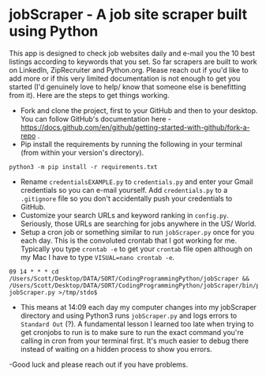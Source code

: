 # jobScraper - A job site scraper built using Python

This app is designed to check job websites daily and e-mail you the 10 best listings according to keywords that you set. So far scrapers are built to work on LinkedIn, ZipRecruiter and Python.org. Please reach out if you'd like to add more or if this very limited documentation is not enough to get you started (I'd genuinely love to help/ know that someone else is benefitting from it). Here are the steps to get things working.

- Fork and clone the project, first to your GitHub and then to your desktop. You can follow GitHub's documentation here - https://docs.github.com/en/github/getting-started-with-github/fork-a-repo .
- Pip install the requirements by running the following in your terminal (from within your version's directory).

```
python3 -m pip install -r requirements.txt
```

- Rename `credentialsEXAMPLE.py` to `credentials.py` and enter your Gmail credentials so you can e-mail yourself. Add `credentials.py` to a `.gitignore` file so you don't accidentally push your credentials to GitHub.
- Customize your search URLs and keyword ranking in `config.py`. Seriously, those URLs are searching for jobs anywhere in the US/ World.
- Setup a cron job or something similar to run `jobScraper.py` once for you each day. This is the convoluted crontab that I got working for me. Typically you type `crontab -e` to get your `crontab` file open although on my Mac I have to type `VISUAL=nano crontab -e`.

```
09 14 * * * cd /Users/Scott/Desktop/DATA/SORT/CodingProgrammingPython/jobScraper && /Users/Scott/Desktop/DATA/SORT/CodingProgrammingPython/jobScraper/bin/python3 jobScraper.py >/tmp/stdo$

```

- This means at 14:09 each day my computer changes into my jobScraper directory and using Python3 runs `jobScraper.py` and logs errors to `Standard Out` (?). A fundamental lesson I learned too late when trying to get cronjobs to run is to make sure to run the exact command you're calling in cron from your terminal first. It's much easier to debug there instead of waiting on a hidden process to show you errors.

-Good luck and please reach out if you have problems.
